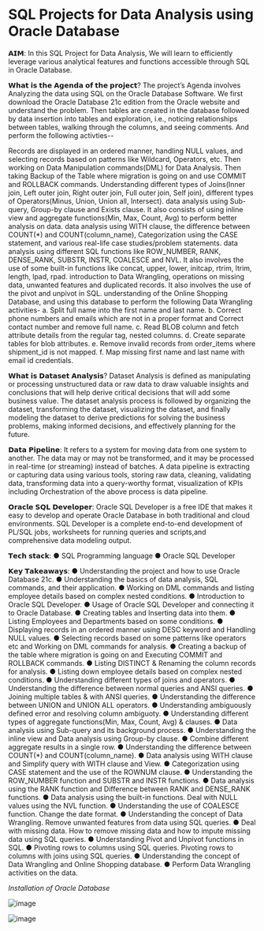 # SQL Projects for Data Analysis using Oracle Database
𝗔𝗜𝗠:
In this SQL Project for Data Analysis, We will learn to efficiently leverage various analytical features and functions accessible through SQL in Oracle Database.

𝗪𝗵𝗮𝘁 𝗶𝘀 𝘁𝗵𝗲 𝗔𝗴𝗲𝗻𝗱𝗮 𝗼𝗳 𝘁𝗵𝗲 𝗽𝗿𝗼𝗷𝗲𝗰𝘁?
The project’s Agenda involves Analyzing the data using SQL on the Oracle Database Software. We first download the Oracle Database 21c edition from the Oracle website and understand the problem. Then tables are created in the database followed by data insertion into tables and exploration, i.e., noticing relationships between tables, walking through the columns, and seeing comments. And perform the following activties--

Records are displayed in an ordered manner, handling NULL values, and selecting records based on patterns like Wildcard, Operators, etc. Then working on Data Manipulation commands(DML) for Data Analysis. Then taking Backup of the Table where migration is going on and use COMMIT and ROLLBACK commands.
Understanding different types of Joins(Inner join, Left outer join, Right outer join, Full outer join, Self join), different types of Operators(Minus, Union, Union all, Intersect).
data analysis using Sub-query, Group-by clause and Exists clause. It also consists of using inline view and aggregate functions(Min, Max, Count, Avg) to perform better analysis on data.
data analysis using WITH clause, the difference between COUNT(*) and COUNT(column_name), Categorization using the CASE statement, and various real-life case studies/problem statements.
data analysis using different SQL functions like ROW_NUMBER, RANK, DENSE_RANK, SUBSTR, INSTR, COALESCE and NVL. It also involves the use of some built-in functions like concat, upper, lower, initcap, rtrim, ltrim, length, lpad, rpad.
introduction to Data Wrangling, operations on missing data, unwanted features and duplicated records. It also involves the use of the pivot and unpivot in SQL.
understanding of the Online Shopping Database, and using this database to perform the following Data Wrangling activities-
a. Split full name into the first name and last name.
b. Correct phone numbers and emails which are not in a proper format and Correct contact number and remove full name.
c. Read BLOB column and fetch attribute details from the regular tag, nested columns.
d. Create separate tables for blob attributes.
e. Remove invalid records from order_items where shipment_id is not mapped.
f. Map missing first name and last name with email id credentials.

𝗪𝗵𝗮𝘁 𝗶𝘀 𝗗𝗮𝘁𝗮𝘀𝗲𝘁 𝗔𝗻𝗮𝗹𝘆𝘀𝗶𝘀?
Dataset Analysis is defined as manipulating or processing unstructured data or raw data to draw valuable insights and conclusions that will help derive critical decisions that will add some business value. The dataset analysis process is followed by organizing the dataset, transforming the dataset, visualizing the dataset, and finally modeling the dataset to derive predictions for solving the business problems, making informed decisions, and effectively planning for the future.

𝗗𝗮𝘁𝗮 𝗣𝗶𝗽𝗲𝗹𝗶𝗻𝗲:
It refers to a system for moving data from one system to another. The data may or may not be transformed, and it may be processed in real-time (or streaming) instead of batches. A data pipeline is extracting or capturing data using various tools, storing raw data, cleaning, validating data, transforming data into a query-worthy format, visualization of KPIs including Orchestration of the above process is data pipeline.

𝗢𝗿𝗮𝗰𝗹𝗲 𝗦𝗤𝗟 𝗗𝗲𝘃𝗲𝗹𝗼𝗽𝗲𝗿: Oracle SQL Developer is a free IDE that makes it easy to develop and operate Oracle Database in both traditional and cloud environments. SQL Developer is a complete end-to-end development of PL/SQL jobs, worksheets for running queries and scripts,and comprehensive data modeling output.

𝗧𝗲𝗰𝗵 𝘀𝘁𝗮𝗰𝗸:
● SQL Programming language
● Oracle SQL Developer

𝗞𝗲𝘆 𝗧𝗮𝗸𝗲𝗮𝘄𝗮𝘆𝘀:
● Understanding the project and how to use Oracle Database 21c.
● Understanding the basics of data analysis, SQL commands, and their application.
● Working on DML commands and listing employee details based on complex nested conditions.
● Introduction to Oracle SQL Developer.
● Usage of Oracle SQL Developer and connecting it to Oracle Database.
● Creating tables and Inserting data into them.
● Listing Employees and Departments based on some conditions.
● Displaying records in an ordered manner using DESC keyword and Handling NULL values.
● Selecting records based on some patterns like operators etc and Working on DML commands for analysis.
● Creating a backup of the table where migration is going on and Executing COMMIT and ROLLBACK commands.
● Listing DISTINCT & Renaming the column records for analysis.
● Listing down employee details based on complex nested conditions.
● Understanding different types of joins and operators.
● Understanding the difference between normal queries and ANSI queries.
● Joining multiple tables & with ANSI queries.
● Understanding the difference between UNION and UNION ALL operators.
● Understanding ambiguously defined error and resolving column ambiguoty.
● Understanding different types of aggregate functions(Min, Max, Count, Avg) & clauses.
● Data analysis using Sub-query and its background process.
● Understanding the inline view and Data analysis using Group-by clause.
● Combine different aggregate results in a single row.
● Understanding the difference between COUNT(*) and COUNT(column_name).
● Data analysis using WITH clause and Simplify query with WITH clause and View.
● Categorization using CASE statement and the use of the ROWNUM clause.
● Understanding the ROW_NUMBER function and SUBSTR and INSTR functions.
● Data analysis using the RANK function and Difference between RANK and DENSE_RANK functions.
● Data analysis using the built-in functions. Deal with NULL values using the NVL function.
● Understanding the use of COALESCE function. Change the date format.
● Understanding the concept of Data Wrangling. Remove unwanted features from data using SQL queries.
● Deal with missing data. How to remove missing data and how to impute missing data using SQL queries.
● Understanding Pivot and Unpivot functions in SQL.
● Pivoting rows to columns using SQL queries. Pivoting rows to columns with joins using SQL queries.
● Understanding the concept of Data Wrangling and Online Shopping database.
● Perform Data Wrangling activities on the data.

*Installation of Oracle Database*

![image](https://user-images.githubusercontent.com/80636537/230445488-96052d9e-9d10-46bd-92c4-ead3ac065226.png)

![image](https://user-images.githubusercontent.com/80636537/230445654-3f835a2b-0535-491c-a6b1-7a2d2ac40572.png)


